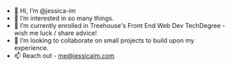 - 👋 Hi, I’m @jessica-im
- 👀 I’m interested in so many things.
- 🌱 I’m currently enrolled in Treehouse's Front End Web Dev TechDegree - wish me luck / share advice!
- 💞️ I’m looking to collaborate on small projects to build upon my experience.
- 📫 Reach out - me@jessicaim.com 

<!---
jessica-im/jessica-im is a ✨ special ✨ repository because its `README.md` (this file) appears on your GitHub profile.
You can click the Preview link to take a look at your changes.
--->
